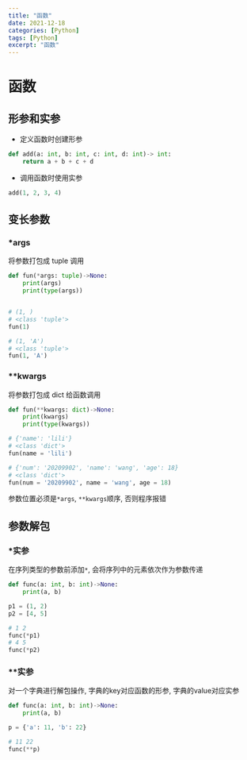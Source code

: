 ```yaml
---
title: "函数"
date: 2021-12-18
categories: [Python]
tags: [Python]
excerpt: "函数"
---
```


# 函数

## 形参和实参

- 定义函数时创建形参

```py
def add(a: int, b: int, c: int, d: int)-> int:
    return a + b + c + d
```

- 调用函数时使用实参

```py
add(1, 2, 3, 4)
```

## 变长参数

### *args

将参数打包成 tuple 调用

```py
def fun(*args: tuple)->None:
    print(args)
    print(type(args))


# (1, )
# <class 'tuple'>
fun(1)

# (1, 'A')
# <class 'tuple'>
fun(1, 'A')
```

### **kwargs

将参数打包成 dict 给函数调用

```py
def fun(**kwargs: dict)->None:
    print(kwargs)
    print(type(kwargs))

# {'name': 'lili'}
# <class 'dict'>
fun(name = 'lili')

# {'num': '20209902', 'name': 'wang', 'age': 18}
# <class 'dict'>
fun(num = '20209902', name = 'wang', age = 18)
```

参数位置必须是`*args`, `**kwargs`顺序, 否则程序报错

## 参数解包

### *实参

在序列类型的参数前添加`*`, 会将序列中的元素依次作为参数传递

```py
def func(a: int, b: int)->None:
    print(a, b)

p1 = (1, 2)
p2 = [4, 5]

# 1 2
func(*p1)
# 4 5
func(*p2)
```

### **实参

对一个字典进行解包操作, 字典的key对应函数的形参, 字典的value对应实参

```py
def func(a: int, b: int)->None:
    print(a, b)

p = {'a': 11, 'b': 22}

# 11 22
func(**p)
```
